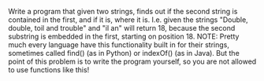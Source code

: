 Write a program that given two strings, finds out if the second string is contained in the first, and if it is, where it is.
I.e. given the strings "Double, double, toil and trouble" and "il an" will return 18, because the second substring is embedded in the first, starting on position 18.
NOTE: Pretty much every language have this functionality built in for their strings, sometimes called find() (as in Python) or indexOf() (as in Java). But the point of this problem is to write the program yourself, so you are not allowed to use functions like this!

